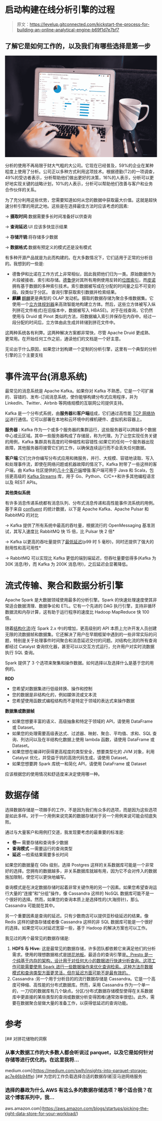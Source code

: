 # 启动构建在线分析引擎的过程

> 原文：<https://levelup.gitconnected.com/kickstart-the-process-for-building-an-online-analytical-engine-b69f1d7e7bf7>

## 了解它是如何工作的，以及我们有哪些选择是第一步

![](img/2eebd5b0d23593c988c4fc08cde7b9ce.png)

分析的使用不再局限于财大气粗的大公司。它现在已经普及，59%的企业在某种程度上使用了分析。公司正以多种方式利用这项技术。根据德勤(T2)的一项调查，49%的受访者表示，分析帮助他们做出更好的决策，16%的人表示，分析可以更好地实现关键的战略计划，10%的人表示，分析可以帮助他们改善与客户和业务合作伙伴的关系。

为了充分利用这些优势，您需要知道如何从您的数据中获取最大价值。这就是超快速分析引擎的用武之地。这些是在选择最佳方法时应该考虑的因素:

→ **摄取时间**:数据需要多长时间准备好以供查询

→ **查询延迟**:UI 应该多快显示结果

→ **存储开销**:将存储多少数据

→ **数据格式**:数据有预定义的模式还是没有模式

有多种开源产品就是为此而构建的。在大多数情况下，它们适用于正常的分析目的。我想到的一些是:

*   德鲁伊和比诺在工作方式上非常相似，因此我把他们归为一类。原始数据作为片段被接收、索引和存储。[德鲁伊](https://druid.apache.org/docs/latest/design/index.html)对其所有用例使用反转的[位图索引](/insights-into-indexing-using-bitmap-index-c28a3db1ad97)，而[皮诺](https://docs.pinot.apache.org/)拥有基于数据的多种索引技术。索引数据被写成在分配的时间量之后不可变的段。段类似于分区。
    查询引擎获取索引数据并检索结果。
*   **麒麟**
    [麒麟](http://kylin.apache.org/)更是典型的 OLAP 发动机。摄取的数据存储为聚合多维数据集。它使用一个[立方体规划器](https://tech.ebayinc.com/engineering/cube-planner-build-an-apache-kylin-olap-cube-efficiently-and-intelligently/)来高效智能地构建立方体。然后，这些立方体被写入纵列拼花文件格式(在旧版本中，数据被写入 HBASE)。对于在线查询，它仍然使用与 Druid 或 Pinot 类似的方法，将数据编入索引并保存在内存中。经过一段分配的时间后，立方体由此生成并转储到拼花文件中。

这两种系统各有利弊。这两种解决方案都非常快，尽管 Apache Druid 更成熟、更常用。在开始任何工作之前，通读他们的文档是一个好主意。

无论出于什么原因，如果您计划构建一个定制的分析引擎，这里有一个典型的分析引擎的三个主要支柱

# 事件流平台(消息系统)

最常见的消息系统是 Apache Kafka。如果你对 Kafka 不熟悉，它是一个可扩展的、容错的、发布-订阅消息系统，使你能够构建分布式应用程序，并为 LinkedIn、Twitter、Airbnb 等网络规模的互联网公司提供支持。

Kafka 是一个分布式系统，由**服务器**和**客户端**组成，它们通过高性能 [TCP 网络协议](https://kafka.apache.org/protocol.html)进行通信。它可以部署在本地和云环境中的裸机硬件、虚拟机和容器上。

**服务器** : Kafka 作为一个或多个服务器的集群运行，这些服务器可以跨越多个数据中心或云区域。其中一些服务器构成了存储层，称为代理。为了让您实现任务关键的用例，Kafka 集群具有高度的可伸缩性和容错性:如果它的任何一个服务器出现故障，其他服务器将接管它们的工作，以确保连续运行而不会丢失任何数据。

**客户端**:它们允许你编写分布式应用和微服务，并行、大规模、容错地读取、写入和处理事件流，即使在网络问题或机器故障的情况下。Kafka 附带了一些这样的客户端，由 Kafka 社区提供的[几十个客户端](https://cwiki.apache.org/confluence/display/KAFKA/Clients)增强:客户端可用于 Java 和 Scala，包括更高级的 [Kafka Streams](https://kafka.apache.org/documentation/streams/) 库，用于 Go、Python、C/C++和许多其他编程语言以及 REST APIs。

**其他类似系统**

有许多消息传递系统都有消息队列、分布式消息传递和高性能事件流系统的用例。基于来自 [confluent](https://www.confluent.io/kafka-vs-pulsar/) 的统计数据，以下是 Apache Kafka、Apache Pulsar 和 RabbitMQ 的对比

→ Kafka 提供了所有系统中最高的吞吐量，根据流行的 OpenMessaging 基准测试，其写入速度比 RabbitMQ 快 15 倍，比 Pulsar 快 2 倍*

→ Kafka 以更高的吞吐量提供了[最低延迟](https://www.confluent.io/blog/kafka-fastest-messaging-system/)(p99 时 5 毫秒)，同时还提供了强大的耐用性和高可用性*

→ RabbitMQ 可以实现比 Kafka 更低的端到端延迟，但吞吐量要低得多(Kafka 为 30K 消息/秒，而 Kafka 为 200K 消息/秒)，之后延迟会显著降低。

# 流式传输、聚合和数据分析引擎

Apache Spark 是大数据领域使用最多的分析引擎。Spark 的快速处理速度使其非常适合数据清理、数据争论和 ETL。它有一个先进的 DAG 执行引擎，支持非循环数据流和内存计算，这有助于运行程序的速度比 Hadoop MapReduce 快 100 倍。

随着[结构化流](https://spark.apache.org/docs/latest/structured-streaming-programming-guide.html)(在 Spark 2.x 中)的增加，更高级别的 API 本质上允许开发人员创建无限的流数据帧和数据集。它还解决了用户在早期框架中遇到的一些非常实际的问题，特别是关于处理事件时间聚合和消息延迟交付的问题。对结构化流的所有查询都经过 Catalyst 查询优化器，甚至可以以交互方式运行，允许用户对实时流数据执行 SQL 查询。

Spark 提供了 3 个选项来聚集和操作数据。如何选择以及选择什么是基于您的用例的。

**RDD**

*   您希望对数据集进行低级转换、操作和控制
*   您的数据是非结构化的，例如媒体流或文本流
*   您希望使用函数式编程结构而不是特定于领域的表达式来操作数据

**数据集或数据帧**

*   如果您想要丰富的语义、高级抽象和特定于领域的 API，请使用 DataFrame 或 Dataset。
*   如果您的处理需要高级表达式、过滤器、映射、聚合、平均值、求和、SQL 查询、列访问以及在半结构化数据上使用 lambda 函数，请使用 DataFrame 或 Dataset。
*   如果您想在编译时获得更高程度的类型安全，想要类型化的 JVM 对象，利用 Catalyst 优化，并受益于钨的高效代码生成，请使用 Dataset。
*   如果您想要跨 Spark 库统一和简化 API，请使用 DataFrame 或 Dataset

应该根据您的使用情况和舒适度来决定使用哪一种。

# 数据存储

选择数据存储是一项棘手的工作，不是因为我们有众多的选项，而是因为这些选项是如此多样。对于一个用例来说完美的数据存储对于另一个用例来说可能会彻底失败。

通过与大量客户和用例打交道，我发现要考虑的最重要的标准是:

*   **卷—** 需要存储和查询多少数据
*   **查询模式** —需要运行的查询类型
*   **延迟** —检索结果需要多长时间

如果您的数据量在 GBs 级别，选择 Postgres 这样的关系数据库可能是一个非常好的选择。您拥有的数据越多，非关系数据库就越有用，因为它不会对传入的数据施加限制，使您可以更快地编写。

查询模式是在决定数据存储时起着非常关键作用的另一个因素。如果您希望查询运行大量的“连接”和“分组”操作，像 Cassandra 这样的 NoSQL 数据库可能不是一个很好的选择。然而，如果您的查询本质上是选择性的(大海捞针)，那么 Cassandra 可能就在其中。

另一个重要因素是查询的延迟。只有少数商店可以提供亚秒级延迟的结果。像 Redis 这样的键值存储或者像 Cassandra 这样的非 SQL 数据库可能是一个很好的选择。如果您可以对延迟宽容一些，基于 Hadoop 的解决方案也可以工作。

我见过的两个最常见的数据存储是:

1.  **HDFS 与 Hive:** 这是最常见的数据存储，许多团队都依赖它来满足他们的分析需求。使用的理想数据格式是[拼花地板](https://databricks.com/session_eu19/the-parquet-format-and-performance-optimization-opportunities)。最适合的查询引擎是[。Presto 是一个纯基于内存的架构，设计用于对任何大小的数据进行快速分析查询。这项工作可能需要使用 Spark 进行一些数据操作来优化查询检索。这种方法在数据模式和查询类型方面更灵活，但在延迟方面可能不是最有效的。](https://blog.treasuredata.com/blog/2015/03/12/presto-sql-on-hadoop/)
2.  Cassandra :另一个用于分析目的的流行数据存储是 Cassandra。它是一个高度可伸缩、高性能的分布式数据库。然而，采用 Cassandra 作为一个单一的，一刀切的数据库有几个缺点。分区/分布式数据存储模型使得在关系数据库中更直接的某些类型的查询或数据分析变得困难(通常效率很低)。此外，需要在数据聚合层做大量的准备工作，以获得低延迟的查询功能。

# 参考

[](https://medium.com/swlh/insights-into-parquet-storage-ac7e46b94ffe) [## 对拼花储物的洞察

### 从事大数据工作的大多数人都会听说过 parquet，以及它是如何针对存储等进行优化的。在这里我将…

medium.com](https://medium.com/swlh/insights-into-parquet-storage-ac7e46b94ffe) [](https://aws.amazon.com/blogs/startups/picking-the-right-data-store-for-your-workload/) [## 为您的工作负载选择合适的数据存储|亚马逊网络服务

### 选择的暴政为什么 AWS 有这么多的数据存储选项？哪个适合我？在这个博客系列中，我…

aws.amazon.com](https://aws.amazon.com/blogs/startups/picking-the-right-data-store-for-your-workload/)